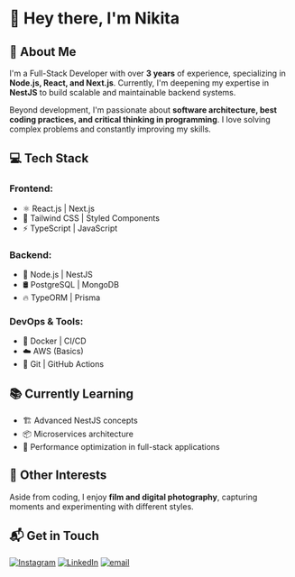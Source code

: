 # 👋 Hey there, I'm Nikita  

## 🚀 About Me  
I'm a Full-Stack Developer with over **3 years** of experience, specializing in **Node.js, React, and Next.js**. Currently, I'm deepening my expertise in **NestJS** to build scalable and maintainable backend systems.  

Beyond development, I'm passionate about **software architecture, best coding practices, and critical thinking in programming**. I love solving complex problems and constantly improving my skills.  

## 💻 Tech Stack  
### **Frontend:**  
- ⚛️ React.js | Next.js  
- 🎨 Tailwind CSS | Styled Components  
- ⚡ TypeScript | JavaScript  

### **Backend:**  
- 🚀 Node.js | NestJS  
- 🛢 PostgreSQL | MongoDB  
- 🔥 TypeORM | Prisma  

### **DevOps & Tools:**  
- 🐳 Docker | CI/CD  
- ☁️ AWS (Basics)  
- 📜 Git | GitHub Actions  

## 📚 Currently Learning  
- 🏗 Advanced NestJS concepts  
- 📦 Microservices architecture  
- 🚀 Performance optimization in full-stack applications  

## 📸 Other Interests  
Aside from coding, I enjoy **film and digital photography**, capturing moments and experimenting with different styles.  

## 📬 Get in Touch  
[![Instagram](https://img.shields.io/badge/Instagram-%23E4405F.svg?logo=Instagram&logoColor=white)](https://instagram.com/https://www.instagram.com/_n_nick_n_/) [![LinkedIn](https://img.shields.io/badge/LinkedIn-%230077B5.svg?logo=linkedin&logoColor=white)](https://linkedin.com/in/https://www.linkedin.com/in/nefed-nikita) [![email](https://img.shields.io/badge/Email-D14836?logo=gmail&logoColor=white)](mailto:nick.nefed@gmail.com) 
